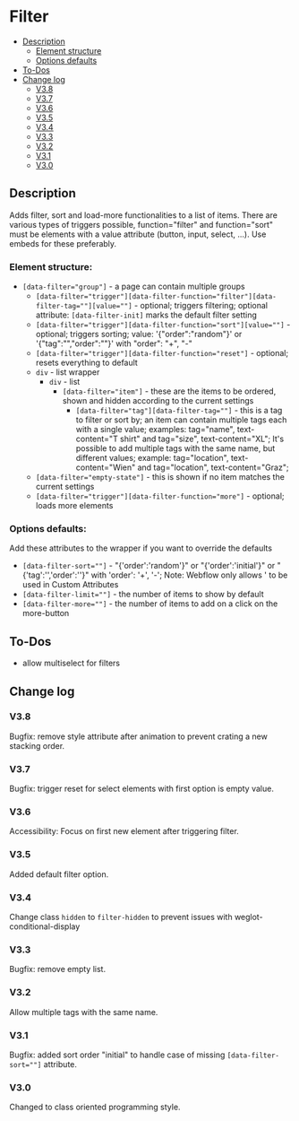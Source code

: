 # Filter
- [Description](#description)
    - [Element structure](#element-structure)
    - [Options defaults](#options-defaults)
- [To-Dos](#to-dos)
- [Change log](#change-log)
    - [V3.8](#v38)
    - [V3.7](#v37)
    - [V3.6](#v36)
    - [V3.5](#v35)
    - [V3.4](#v34)
    - [V3.3](#v33)
    - [V3.2](#v32)
    - [V3.1](#v31)
    - [V3.0](#v30)

## Description
Adds filter, sort and load-more functionalities to a list of items.
There are various types of triggers possible, function="filter" and function="sort" must be elements with a value attribute (button, input, select, ...). Use embeds for these preferably.
### Element structure:
- `[data-filter="group"]` - a page can contain multiple groups
    - `[data-filter="trigger"][data-filter-function="filter"][data-filter-tag=""][value=""]` - optional; triggers filtering; optional attribute: `[data-filter-init]` marks the default filter setting
    - `[data-filter="trigger"][data-filter-function="sort"][value=""]` - optional; triggers sorting; value: '{"order":"random"}' or '{"tag":"","order":""}' with "order": "+", "-"
    - `[data-filter="trigger"][data-filter-function="reset"]` - optional; resets everything to default
    - `div` - list wrapper
        - `div` - list
            - `[data-filter="item"]` - these are the items to be ordered, shown and hidden according to the current settings
                - `[data-filter="tag"][data-filter-tag=""]` - this is a tag to filter or sort by; an item can contain multiple tags each with a single value; examples: tag="name", text-content="T shirt" and tag="size", text-content="XL"; It's possible to add multiple tags with the same name, but different values; example: tag="location", text-content="Wien" and tag="location", text-content="Graz";
    - `[data-filter="empty-state"]` - this is shown if no item matches the current settings
    - `[data-filter="trigger"][data-filter-function="more"]` - optional; loads more elements
### Options defaults:
Add these attributes to the wrapper if you want to override the defaults
- `[data-filter-sort=""]` - "{'order':'random'}" or "{'order':'initial'}" or "{'tag':'','order':''}" with 'order': '+', '-'; Note: Webflow only allows ' to be used in Custom Attributes
- `[data-filter-limit=""]` - the number of items to show by default
- `[data-filter-more=""]` - the number of items to add on a click on the more-button

## To-Dos
- allow multiselect for filters
<!--
```javascript
function toggleArrayItem(array, item) {
    return array.includes(item) ? array.filter(el => el !== item) : [...array, item];
}
```
-->

## Change log
### V3.8
Bugfix: remove style attribute after animation to prevent crating a new stacking order.
### V3.7
Bugfix: trigger reset for select elements with first option is empty value.
### V3.6
Accessibility: Focus on first new element after triggering filter.
### V3.5
Added default filter option.
### V3.4
Change class `hidden` to `filter-hidden` to prevent issues with weglot-conditional-display
### V3.3
Bugfix: remove empty list.
### V3.2
Allow multiple tags with the same name.
### V3.1
Bugfix: added sort order "initial" to handle case of missing `[data-filter-sort=""]` attribute.
### V3.0
Changed to class oriented programming style.